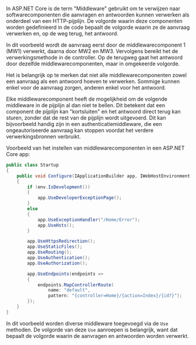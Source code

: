 In ASP.NET Core is de term "Middleware" gebruikt om te verwijzen naar softwarecomponenten die aanvragen en antwoorden kunnen verwerken als onderdeel van een HTTP-pijplijn. De volgorde waarin deze componenten worden gedefinieerd in de code bepaalt de volgorde waarin ze de aanvraag verwerken en, op de weg terug, het antwoord.

In dit voorbeeld wordt de aanvraag eerst door de middlewarecomponent 1 (MW1) verwerkt, daarna door MW2 en MW3. Vervolgens bereikt het de verwerkingsmethode in de controller. Op de terugweg gaat het antwoord door dezelfde middlewarecomponenten, maar in omgekeerde volgorde. 

Het is belangrijk op te merken dat niet alle middlewarecomponenten zowel een aanvraag als een antwoord hoeven te verwerken. Sommige kunnen enkel voor de aanvraag zorgen, anderen enkel voor het antwoord.

Elke middlewarecomponent heeft de mogelijkheid om de volgende middleware in de pijplijn al dan niet te bellen. Dit betekent dat een component de pijplijn kan "kortsluiten" en het antwoord direct terug kan sturen, zonder dat de rest van de pijplijn wordt uitgevoerd. Dit kan bijvoorbeeld handig zijn in een authenticatiemiddleware, die een ongeautoriseerde aanvraag kan stoppen voordat het verdere verwerkingsbronnen verbruikt.

Voorbeeld van het instellen van middlewarecomponenten in een ASP.NET Core app:

```csharp
public class Startup
{
    public void Configure(IApplicationBuilder app, IWebHostEnvironment env)
    {
        if (env.IsDevelopment())
        {
            app.UseDeveloperExceptionPage();
        }
        else
        {
            app.UseExceptionHandler("/Home/Error");
            app.UseHsts();
        }

        app.UseHttpsRedirection();
        app.UseStaticFiles();
        app.UseRouting();
        app.UseAuthentication();
        app.UseAuthorization();

        app.UseEndpoints(endpoints =>
        {
            endpoints.MapControllerRoute(
                name: "default",
                pattern: "{controller=Home}/{action=Index}/{id?}");
        });
    }
}
```

In dit voorbeeld worden diverse middleware toegevoegd via de `Use` methoden. De volgorde van deze `Use` aanroepen is belangrijk, want dat bepaalt de volgorde waarin de aanvragen en antwoorden worden verwerkt.